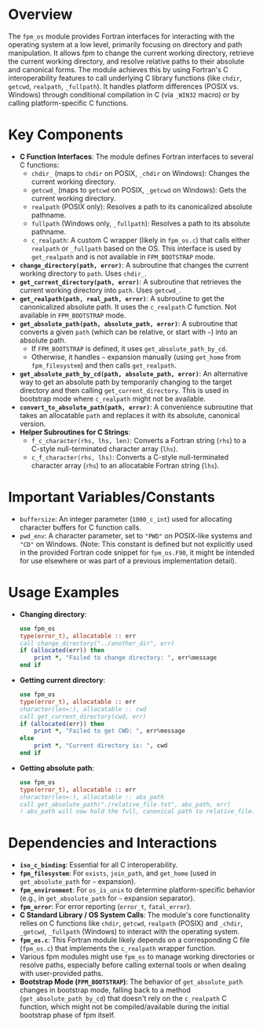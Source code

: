 # Overview
The `fpm_os` module provides Fortran interfaces for interacting with the operating system at a low level, primarily focusing on directory and path manipulation. It allows fpm to change the current working directory, retrieve the current working directory, and resolve relative paths to their absolute and canonical forms. The module achieves this by using Fortran's C interoperability features to call underlying C library functions (like `chdir`, `getcwd`, `realpath`, `_fullpath`). It handles platform differences (POSIX vs. Windows) through conditional compilation in C (via `_WIN32` macro) or by calling platform-specific C functions.

# Key Components
- **C Function Interfaces**: The module defines Fortran interfaces to several C functions:
  - `chdir_` (maps to `chdir` on POSIX, `_chdir` on Windows): Changes the current working directory.
  - `getcwd_` (maps to `getcwd` on POSIX, `_getcwd` on Windows): Gets the current working directory.
  - `realpath` (POSIX only): Resolves a path to its canonicalized absolute pathname.
  - `fullpath` (Windows only, `_fullpath`): Resolves a path to its absolute pathname.
  - `c_realpath`: A custom C wrapper (likely in `fpm_os.c`) that calls either `realpath` or `_fullpath` based on the OS. This interface is used by `get_realpath` and is not available in `FPM_BOOTSTRAP` mode.
- **`change_directory(path, error)`**: A subroutine that changes the current working directory to `path`. Uses `chdir_`.
- **`get_current_directory(path, error)`**: A subroutine that retrieves the current working directory into `path`. Uses `getcwd_`.
- **`get_realpath(path, real_path, error)`**: A subroutine to get the canonicalized absolute path. It uses the `c_realpath` C function. Not available in `FPM_BOOTSTRAP` mode.
- **`get_absolute_path(path, absolute_path, error)`**: A subroutine that converts a given `path` (which can be relative, or start with `~`) into an absolute path.
  - If `FPM_BOOTSTRAP` is defined, it uses `get_absolute_path_by_cd`.
  - Otherwise, it handles `~` expansion manually (using `get_home` from `fpm_filesystem`) and then calls `get_realpath`.
- **`get_absolute_path_by_cd(path, absolute_path, error)`**: An alternative way to get an absolute path by temporarily changing to the target directory and then calling `get_current_directory`. This is used in bootstrap mode where `c_realpath` might not be available.
- **`convert_to_absolute_path(path, error)`**: A convenience subroutine that takes an allocatable `path` and replaces it with its absolute, canonical version.
- **Helper Subroutines for C Strings**:
  - `f_c_character(rhs, lhs, len)`: Converts a Fortran string (`rhs`) to a C-style null-terminated character array (`lhs`).
  - `c_f_character(rhs, lhs)`: Converts a C-style null-terminated character array (`rhs`) to an allocatable Fortran string (`lhs`).

# Important Variables/Constants
- `buffersize`: An integer parameter (`1000_c_int`) used for allocating character buffers for C function calls.
- `pwd_env`: A character parameter, set to `"PWD"` on POSIX-like systems and `"CD"` on Windows. (Note: This constant is defined but not explicitly used in the provided Fortran code snippet for `fpm_os.F90`, it might be intended for use elsewhere or was part of a previous implementation detail).

# Usage Examples
- **Changing directory**:
  ```fortran
  use fpm_os
  type(error_t), allocatable :: err
  call change_directory("../another_dir", err)
  if (allocated(err)) then
      print *, "Failed to change directory: ", err%message
  end if
  ```
- **Getting current directory**:
  ```fortran
  use fpm_os
  type(error_t), allocatable :: err
  character(len=:), allocatable :: cwd
  call get_current_directory(cwd, err)
  if (allocated(err)) then
      print *, "Failed to get CWD: ", err%message
  else
      print *, "Current directory is: ", cwd
  end if
  ```
- **Getting absolute path**:
  ```fortran
  use fpm_os
  type(error_t), allocatable :: err
  character(len=:), allocatable :: abs_path
  call get_absolute_path("./relative_file.txt", abs_path, err)
  ! abs_path will now hold the full, canonical path to relative_file.txt
  ```

# Dependencies and Interactions
- **`iso_c_binding`**: Essential for all C interoperability.
- **`fpm_filesystem`**: For `exists`, `join_path`, and `get_home` (used in `get_absolute_path` for `~` expansion).
- **`fpm_environment`**: For `os_is_unix` to determine platform-specific behavior (e.g., in `get_absolute_path` for `~` expansion separator).
- **`fpm_error`**: For error reporting (`error_t`, `fatal_error`).
- **C Standard Library / OS System Calls**: The module's core functionality relies on C functions like `chdir`, `getcwd`, `realpath` (POSIX) and `_chdir`, `_getcwd`, `_fullpath` (Windows) to interact with the operating system.
- **`fpm_os.c`**: This Fortran module likely depends on a corresponding C file (`fpm_os.c`) that implements the `c_realpath` wrapper function.
- Various fpm modules might use `fpm_os` to manage working directories or resolve paths, especially before calling external tools or when dealing with user-provided paths.
- **Bootstrap Mode (`FPM_BOOTSTRAP`)**: The behavior of `get_absolute_path` changes in bootstrap mode, falling back to a method (`get_absolute_path_by_cd`) that doesn't rely on the `c_realpath` C function, which might not be compiled/available during the initial bootstrap phase of fpm itself.
